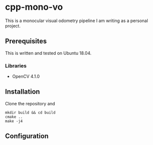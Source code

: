 # cpp-mono-vo

This is a monocular visual odometry pipeline I am writing as a personal project.

## Prerequisites

This is written and tested on Ubuntu 18.04.

### Libraries

* OpenCV 4.1.0

## Installation

Clone the repository and

```
mkdir build && cd build
cmake ..
make -j4
```

## Configuration
